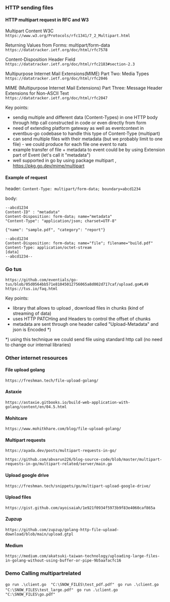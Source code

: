 ### HTTP sending files

#### HTTP multipart request in RFC and W3

Multipart Content W3C
`https://www.w3.org/Protocols/rfc1341/7_2_Multipart.html`

 Returning Values from Forms: multipart/form-data
`https://datatracker.ietf.org/doc/html/rfc7578`

Content-Disposition Header Field
`https://datatracker.ietf.org/doc/html/rfc2183#section-2.3`

 Multipurpose Internet Mail Extensions(MIME) Part Two: Media Types
`https://datatracker.ietf.org/doc/html/rfc2046`

  MIME (Multipurpose Internet Mail Extensions) Part Three:
              Message Header Extensions for Non-ASCII Text
`https://datatracker.ietf.org/doc/html/rfc2047`

Key points:
- sendig multiple and different data (Content-Types) in one HTTP body through http call constructed in code or even directly from form
- need of extending platform gateway as well as eventcontext in eventbus-go codebase to handle this type of Content-Type (multipart)
- can send multiple files with their metadata (but we probably limit to one file) - we could produce for each file one event to nats
- example transfer of file + metadata to event could be by using Extension part of Event (let's call it "metadata")
- well supported in go by using package multipart , https://pkg.go.dev/mime/multipart

#### Example of request
header:
`Content-Type: multipart/form-data; boundary=abcd1234`

body:
```
--abcd1234
Content-ID" : "metadata"
Content-Disposition: form-data; name="metadata"
"Content-Type": "application/json; charset=UTF-8"

{"name": "sample.pdf", "category": "report"}

--abcd1234
Content-Disposition: form-data; name="file"; filename="build.pdf"
Content-Type: application/octet-stream
[data]
--abcd1234--
```

### Go tus
`https://github.com/eventials/go-tus/blob/05d0564bb571e81045012756065a8d002d717caf/upload.go#L49`
`https://tus.io/faq.html`

Key points:
- library that allows to upload , download files in chunks (kind of streaming of data)
- uses HTTP PATCHing and Headers to control the offset of chunks
- metadata are sent through one header called "Upload-Metadata" and json is Encoded *)

*) using this technique we could send file using standard http call (no need to change our internal libraries)

### Other internet resources
#### File upload golang
`https://freshman.tech/file-upload-golang/`

#### Astaxie
`https://astaxie.gitbooks.io/build-web-application-with-golang/content/en/04.5.html`

#### Mohitcare
`https://www.mohitkhare.com/blog/file-upload-golang/`

#### Multipart requests
`https://ayada.dev/posts/multipart-requests-in-go/`

`https://github.com/abvarun226/blog-source-code/blob/master/multipart-requests-in-go/multipart-related/server/main.go`

#### Upload google drive
`https://freshman.tech/snippets/go/multipart-upload-google-drive/`

#### Upload files
`https://gist.github.com/ayoisaiah/1e921f0934f5973b9f83e4060caf865a`

#### Zupzup
`https://github.com/zupzup/golang-http-file-upload-download/blob/main/upload.gtpl`

#### Medium
`https://medium.com/akatsuki-taiwan-technology/uploading-large-files-in-golang-without-using-buffer-or-pipe-9b5aafacfc16`


### Demo Calling multipartrelated
`go run .\client.go  "C:\SNOW_FILES\test_pdf.pdf" `
`go run .\client.go  "C:\SNOW_FILES\test_large.pdf" `
`go run .\client.go  "C:\SNOW_FILES\go.pdf" `

